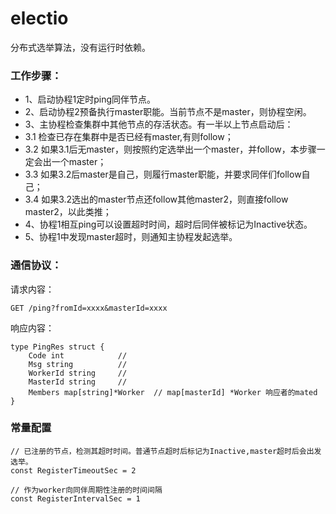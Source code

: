 # electio

分布式选举算法，没有运行时依赖。

### 工作步骤：

- 1、启动协程1定时ping同伴节点。
- 2、启动协程2预备执行master职能。当前节点不是master，则协程空闲。
- 3、主协程检查集群中其他节点的存活状态。有一半以上节点启动后：
 - 3.1 检查已存在集群中是否已经有master,有则follow；
 - 3.2 如果3.1后无master，则按照约定选举出一个master，并follow，本步骤一定会出一个master；
 - 3.3 如果3.2后master是自己，则履行master职能，并要求同伴们follow自己；
 - 3.4 如果3.2选出的master节点还follow其他master2，则直接follow master2，以此类推；
- 4、协程1相互ping可以设置超时时间，超时后同伴被标记为Inactive状态。
- 5、协程1中发现master超时，则通知主协程发起选举。

### 通信协议：
请求内容：
```
GET /ping?fromId=xxxx&masterId=xxxx
```
响应内容：
```
type PingRes struct {
	Code int            // 
	Msg string          // 
	WorkerId string     //
	MasterId string     // 
	Members map[string]*Worker  // map[masterId] *Worker 响应者的mated
}

```

### 常量配置
```
// 已注册的节点，检测其超时时间。普通节点超时后标记为Inactive,master超时后会出发选举。
const RegisterTimeoutSec = 2  

// 作为worker向同伴周期性注册的时间间隔
const RegisterIntervalSec = 1 
```
